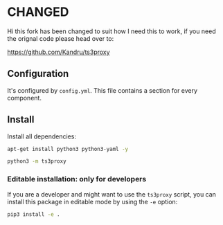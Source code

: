 # CHANGED
Hi this fork has been changed to suit how I need this to work, if you need the orignal code please head over to:

https://github.com/Kandru/ts3proxy

## Configuration

It's configured by `config.yml`. This file contains a section for every
component.

## Install

Install all dependencies:

```bash
apt-get install python3 python3-yaml -y
```

```bash
python3 -m ts3proxy
```


### Editable installation: only for developers

If you are a developer and might want to use the `ts3proxy` script, you can
install this package in editable mode by using the `-e` option:

```bash
pip3 install -e .
```
